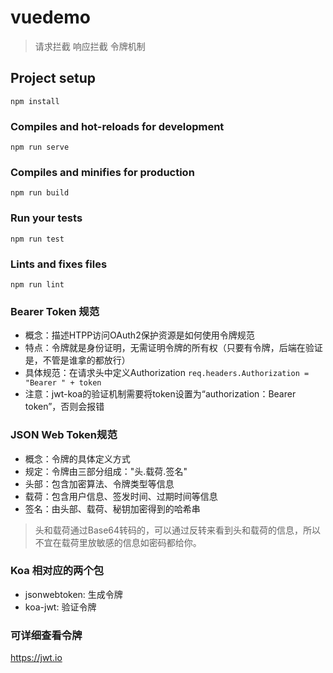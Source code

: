 # vuedemo

> 请求拦截 响应拦截 令牌机制
## Project setup
```
npm install
```

### Compiles and hot-reloads for development
```
npm run serve
```

### Compiles and minifies for production
```
npm run build
```

### Run your tests
```
npm run test
```

### Lints and fixes files
```
npm run lint
```
### Bearer Token 规范
* 概念：描述HTPP访问OAuth2保护资源是如何使用令牌规范
* 特点：令牌就是身份证明，无需证明令牌的所有权（只要有令牌，后端在验证是，不管是谁拿的都放行）
* 具体规范：在请求头中定义Authorization
`req.headers.Authorization = "Bearer " + token`
* 注意：jwt-koa的验证机制需要将token设置为“authorization：Bearer token”，否则会报错

### JSON Web Token规范
* 概念：令牌的具体定义方式
* 规定：令牌由三部分组成："头.载荷.签名"
* 头部：包含加密算法、令牌类型等信息
* 载荷：包含用户信息、签发时间、过期时间等信息
* 签名：由头部、载荷、秘钥加密得到的哈希串
> 头和载荷通过Base64转码的，可以通过反转来看到头和载荷的信息，所以不宜在载荷里放敏感的信息如密码都给你。

### Koa 相对应的两个包
* jsonwebtoken: 生成令牌
* koa-jwt: 验证令牌

### 可详细查看令牌

https://jwt.io